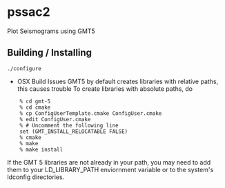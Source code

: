 pssac2
======

Plot Seismograms using GMT5


Building / Installing
---------------------

```./configure ```

- OSX Build Issues
  GMT5 by default creates libraries with relative paths, this causes trouble
  To create libraries with absolute paths, do
```shell 
    % cd gmt-5
    % cd cmake
    % cp ConfigUserTemplate.cmake ConfigUser.cmake 
    % edit ConfigUser.cmake
    % # Uncomment the following line
    set (GMT_INSTALL_RELOCATABLE FALSE)
    % cmake 
    % make
    % make install
```

If the GMT 5 libraries are not already in your path, you may need to add them to your LD_LIBRARY_PATH enviornment variable or to the system's ldconfig directories.

